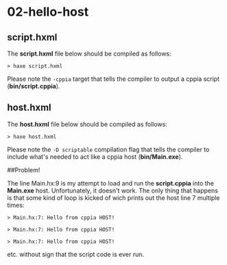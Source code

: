 # 02-hello-host

## script.hxml

The **script.hxml** file below should be compiled as follows:

```> haxe script.hxml```

Please note the ```-cppia``` target that tells the compiler to output a cppia script (**bin/script.cppia**).

## host.hxml

The **host.hxml** file below should be compiled as follows:

```> haxe host.hxml```

Please note the ```-D scriptable``` compilation flag that tells the compiler to include what's needed to act like a cppia host (**bin/Main.exe**).

##Problem!

The line Main.hx:9 is my attempt to load and run the **script.cppia** into the **Main.exe** host. Unfortunately, it doesn't work. The only thing that happens is that some kind of loop is kicked of wich prints out the host line 7 multiple times:

```> Main.hx:7: Hello from cppia HOST! ```

```> Main.hx:7: Hello from cppia HOST! ```

```> Main.hx:7: Hello from cppia HOST! ```

etc. without sign that the script code is ever run. 

